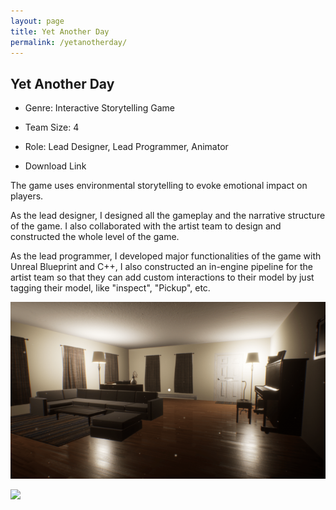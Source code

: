 ```yaml
---
layout: page
title: Yet Another Day
permalink: /yetanotherday/
---
```




## Yet Another Day

 - Genre: Interactive Storytelling Game

 - Team Size: 4

 - Role: Lead Designer, Lead Programmer, Animator

 - Download Link

The game uses environmental storytelling to evoke emotional impact on players. 

As the lead designer, I designed all the gameplay and the narrative structure of the game. I also collaborated with the artist team to design and constructed the whole level of the game.

As the lead programmer, I developed major functionalities of the game with Unreal Blueprint and C++, I also constructed an in-engine pipeline for the artist team so that they can add custom interactions to their model by just tagging their model, like "inspect", "Pickup", etc.

![](./img/YAD.png)

![](./img/YAD2.png)